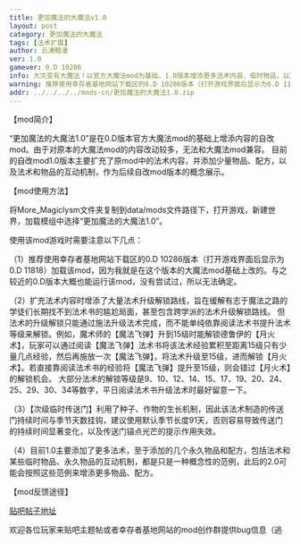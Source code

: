 ```yaml
---
title: 更加魔法的大魔法v1.0
layout: post
category: 更加魔法的大魔法  
tags: [法术扩展]
author: 云涛黯漫  
ver: 1.0
gamever: 0.D 10286
info: 大灾变有大魔法！以官方大魔法mod为基础，1.0版本增添更多法术内容、临时物品，以及少量永久物品和配方，与原mod不兼容.  
warning: 推荐使用幸存者基地网站下载区的0.D 10286版本（打开游戏界面后显示为0.D 11818）加载该mod. 
addr: ../../../../mods-cn/更加魔法的大魔法1.0.zip
---
```


【mod简介】

“更加魔法的大魔法1.0”是在0.D版本官方大魔法mod的基础上增添内容的自改mod。由于对原本的大魔法mod的内容改动较多，无法和大魔法mod兼容。
目前的自改mod1.0版本主要扩充了原mod中的法术内容，并添加少量物品、配方，以及法术和物品的互动机制，作为后续自改mod版本的概念展示。


【mod使用方法】

将More_Magiclysm文件夹复制到data/mods文件路径下，打开游戏，新建世界，加载模组中选择“更加魔法的大魔法1.0”。


使用该mod游戏时需要注意以下几点：

（1）推荐使用幸存者基地网站下载区的0.D 10286版本（打开游戏界面后显示为0.D 11818）加载该mod，因为我就是在这个版本的大魔法mod基础上改的。与之较近的0.D版本大概也能运行该mod，没有尝试过，所以无法确定。

（2）扩充法术内容时增添了大量法术升级解锁路线，旨在缓解有志于魔法之路的学徒们长期找不到法术书的尴尬局面，甚至包含跨学派的法术升级解锁路线。
但法术的升级解锁只能通过施法升级法术完成，而不能单纯依靠阅读法术书提升法术等级来解锁。例如，魔术师的【魔法飞弹】升到15级时能解锁德鲁伊的【月火术】，玩家可以通过阅读【魔法飞弹】法术书将该法术经验累积至距离15级只有少量几点经验，然后再施放一次【魔法飞弹】，将法术升级至15级，进而解锁【月火术】。若直接靠阅读法术书的经验将【魔法飞弹】提升至15级，则会错过【月火术】的解锁机会。
大部分法术的解锁等级是9、10、12、14、15、17、19、20、24、25、29、30、34等数字，平日阅读法术书升级法术时最好留意一下。

（3）【次级临时传送门】利用了种子、作物的生长机制，因此该法术制造的传送门持续时间与季节天数挂钩，建议使用默认季节长度91天，否则容易导致传送门的持续时间显著变化，以及传送门锚点光芒的提示作用失效。

（4）目前1.0主要添加了更多法术，至于添加的几个永久物品和配方，包括法术和某些临时物品、永久物品的互动机制，都是只是一种概念性的范例，此后的2.0可能会按照这些范例来增添更多物品、配方。


【mod反馈途径】

[贴吧帖子地址](https://tieba.baidu.com/p/6650446323)

欢迎各位玩家来贴吧主题帖或者幸存者基地网站的mod创作群提供bug信息（逃
